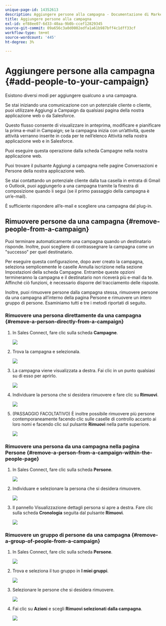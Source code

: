 ```yaml
---
unique-page-id: 14352613
description: Aggiungere persone alla campagna - Documentazione di Marketo - Documentazione del prodotto
title: Aggiungere persone alla campagna
exl-id: ef88ee07-6d33-40aa-9b0b-ccef12829345
source-git-commit: 09a656c3a0d0002edfa1a61b987bff4c1dff33cf
workflow-type: tm+mt
source-wordcount: '445'
ht-degree: 3%

---
```


# Aggiungere persone alla campagna {#add-people-to-your-campaign}

Esistono diversi modi per aggiungere qualcuno a una campagna.

Se stai iniziando una comunicazione con un potenziale cliente o cliente, puoi utilizzare Aggiungi a Campaign da qualsiasi pagina della nostra applicazione web o da Salesforce.

Questo flusso consente di visualizzare in anteprima, modificare e pianificare la prima e-mail in Campaign; se la campagna inizia con un’attività, queste attività verranno inserite in coda per te nell’elenco Attività nella nostra applicazione web e in Salesforce.

Puoi eseguire questa operazione dalla scheda Campagne nella nostra applicazione web.

Puoi trovare il pulsante Aggiungi a campagna nelle pagine Conversazioni e Persone della nostra applicazione web.

Se stai contattando un potenziale cliente dalla tua casella in entrata di Gmail o Outlook, puoi aggiungerlo a una campagna tramite la finestra di composizione quando li segui (se il primo passaggio della campagna è un’e-mail).

È sufficiente rispondere all’e-mail e scegliere una campagna dal plug-in.

## Rimuovere persone da una campagna {#remove-people-from-a-campaign}

Puoi terminare automaticamente una campagna quando un destinatario risponde. Inoltre, puoi scegliere di contrassegnare la campagna come un &quot;successo&quot; per quel destinatario.

Per eseguire questa configurazione, dopo aver creato la campagna, seleziona semplicemente le caselle Annulla iscrizione nella sezione Impostazioni della scheda Campagne. Entrambe queste opzioni termineranno la campagna e il destinatario non riceverà più e-mail da te. Affinché ciò funzioni, è necessario disporre del tracciamento delle risposte.

Inoltre, puoi rimuovere persone dalla campagna stessa, rimuovere persone da una campagna all’interno della pagina Persone e rimuovere un intero gruppo di persone. Esaminiamo tutti e tre i metodi riportati di seguito.

### Rimuovere una persona direttamente da una campagna {#remove-a-person-directly-from-a-campaign}

1. In Sales Connect, fare clic sulla scheda **Campagne**.

   ![](assets/one.png)

1. Trova la campagna e selezionala.

   ![](assets/two.png)

1. La campagna viene visualizzata a destra. Fai clic in un punto qualsiasi su di esso per aprirlo.

   ![](assets/three.png)

1. Individuare la persona che si desidera rimuovere e fare clic su **Rimuovi**.

   ![](assets/four.png)

1. (PASSAGGIO FACOLTATIVO) È inoltre possibile rimuovere più persone contemporaneamente facendo clic sulle caselle di controllo accanto ai loro nomi e facendo clic sul pulsante **Rimuovi** nella parte superiore.

   ![](assets/five.png)

### Rimuovere una persona da una campagna nella pagina Persone {#remove-a-person-from-a-campaign-within-the-people-page}

1. In Sales Connect, fare clic sulla scheda **Persone**.

   ![](assets/one-a.png)

1. Individuare e selezionare la persona che si desidera rimuovere.

   ![](assets/two-a.png)

1. Il pannello Visualizzazione dettagli persona si apre a destra. Fare clic sulla scheda **Cronologia** seguita dal pulsante **Rimuovi**.

   ![](assets/three-a.png)

### Rimuovere un gruppo di persone da una campagna {#remove-a-group-of-people-from-a-campaign}

1. In Sales Connect, fare clic sulla scheda **Persone**.

   ![](assets/one-b.png)

1. Trova e seleziona il tuo gruppo in **I miei gruppi**.

   ![](assets/two-b.png)

1. Selezionare le persone che si desidera rimuovere.

   ![](assets/three-b.png)

1. Fai clic su **Azioni** e scegli **Rimuovi selezionati dalla campagna**.

   ![](assets/four-b.png)
